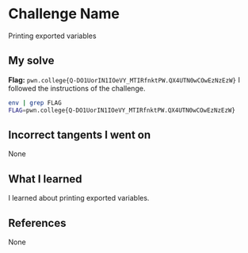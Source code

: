 # Challenge Name
Printing exported variables

## My solve
**Flag:** `pwn.college{Q-DO1UorIN1IOeVY_MTIRfnktPW.QX4UTN0wCOwEzNzEzW}`
I followed the instructions of the challenge.

```bash
env | grep FLAG
FLAG=pwn.college{Q-DO1UorIN1IOeVY_MTIRfnktPW.QX4UTN0wCOwEzNzEzW}
```
## Incorrect tangents I went on
None

## What I learned
I learned about printing exported variables.

## References 
None
